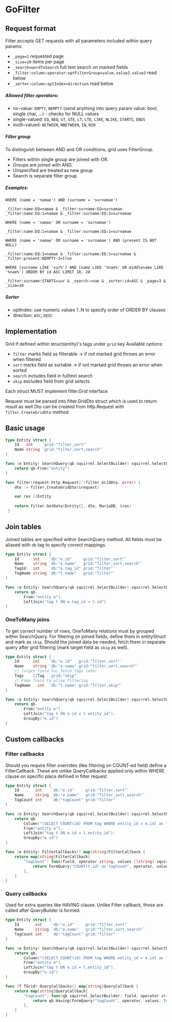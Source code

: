 # GoFilter

## Request format

Filter accepts GET requests with all parameters included within query params:

- `_page=1` requested page
- `_size=10` items per page
- `_search=wordToSearch` full text search on marked fields
- `_filter:column:operator:optFilterGroup=value,value2,value3` read below
- `_sorter:column:optIndex=direction` read below

##### Allowed filter operators:
- no-value: `EMPTY`, `NEMPTY` (send anything into query param value: bool, single char, ...) - checks for NULL values
- single-valued: `EQ`, `NEQ`, `GT`, `GTE`, `LT`, `LTE`, `LIKE`, `NLIKE`, `STARTS`, `ENDS`
- multi-valued: `BETWEEN`, `NBETWEEN`, `IN`, `NIN`

##### Filter group

To distinguish between AND and OR conditions, grid uses FilterGroup.
- Filters within single group are joined with OR.
- Groups are joined with AND.
- Unspecified are treated as new group
- Search is separate filter group

##### Examples:
```
WHERE (name = 'namae') AND (surname = 'surnamae') 

_filter:name:EQ=namae & _filter:surname:EQ=surnamae
_filter:name:EQ:1=namae & _filter:surname:EQ:2=surnamae
```
```
WHERE (name = 'namae' OR surname = 'surnamae') 

_filter:name:EQ:1=namae & _filter:surname:EQ:1=surnamae
```
```
WHERE (name = 'namae' OR surname = 'surnamae') AND (present IS NOT NULL)

_filter:name:EQ:1=namae & _filter:surname:EQ:1=surnamae & _filter:present:NEMPTY:2=true
```
```
WHERE (surname LIKE 'sur%') AND (name LIKE '%nae%' OR middlename LIKE '%nae%') ORDER BY id ASC LIMIT 10, 20

_filter:surname:STARTS=sur & _search:=nae & _sorter:id=ASC & _page=3 & _size=10
```

##### Sorter

- optIndex: use numeric values 1..N to specify order of ORDER BY clauses
- direction: `ASC`, `DESC`

## Implementation

Grid if defined within struct(entity)'s tags under `grid` key
Available options:
 - `filter` marks field as filterable -> if not marked grid throws an error when filtered
 - `sort` marks field as sortable -> if not marked grid throws an error when sorted
 - `search` includes field in fulltext search
 - `skip` excludes field from grid selects

Each struct MUST implement filter.Grid interface

Request must be parsed into filter.GridDto struct which is used to return result as well
Dto can be created from http.Request with `filter.CreateGridDto` method

## Basic usage
```go
type Entity struct {
    Id   int    `grid:"filter,sort"`
    Name string `grid:"filter,sort,search"`
}

func (e Entity) SearchQuery(qb squirrel.SelectBuilder) squirrel.SelectBuilder {
    return qb.From("entity")
}

func filter(request http.Request) (filter.GridDto, error) {
    dto := filter.CreateGridDto(&request)

    var res []Entity
 
    return filter.GetData(Entity{}, dto, MariaDB, &res)
 }
```

## Join tables

Joined tables are specified within SearchQuery method. All fields must be aliased with `db` tag to specify correct mappings.

```go
type Entity struct {
    Id      int    `db:"e.id"     grid:"filter,sort"`
    Name    string `db:"e.name"   grid:"filter,sort,search"`
    TagId   int    `db:"e.tag_id" grid:"filter"`
    TagName string `db:"t.name"   grid:"filter"`
}

func (e Entity) SearchQuery(qb squirrel.SelectBuilder) squirrel.SelectBuilder {
    return qb.
        From("entity e").
        LeftJoin("tag t ON e.tag_id = t.id")
}
```

### OneToMany joins

To get correct number of rows, OneToMany relations must by grouped within SearchQuery. For filtering on joined fields, define them in entityStruct and mark as `skip`. Should the joined data be needed, fetch them in separate query after grid filtering (mark target field as `skip` as well).

```go
type Entity struct {
    Id      int    `db:"e.id"   grid:"filter,sort"`
    Name    string `db:"e.name" grid:"filter,sort,search"`
    // Target field for fetch Tags later
    Tags    []Tag  `grid:"skip"`
    // Fake field to allow filtering
    TagName   int  `db:"t.name" grid:"filter,skip"`
}

func (e Entity) SearchQuery(qb squirrel.SelectBuilder) squirrel.SelectBuilder {
    return qb.
        From("entity e").
        LeftJoin("tag t ON e.id = t.entity_id").
        GroupBy("e.id")
}
```

## Custom callbacks

### Filter callbacks

Should you require filter overrides (like filtering on COUNT-ed field) define a FilterCallback. These are unlike QueryCallbacks applied only within WHERE clause on specific place defined in filter request

```go
type Entity struct {
    Id       int    `db:"e.id"     grid:"filter,sort"`
    Name     string `db:"e.name"   grid:"filter,sort,search"`
    TagCount int    `db:"tagCount" grid:"filter"`
}

func (e Entity) SearchQuery(qb squirrel.SelectBuilder) squirrel.SelectBuilder {
    return qb.
        Column("(SELECT COUNT(id) FROM tag WHERE entity_id = e.id) as tagCount").
        From("entity e").
        LeftJoin("tag t ON e.id = t.entity_id").
        GroupBy("e.id")
}

func (e Entity) FilterCallbacks() map[string]FilterCallback {
    return map[string]FilterCallback{
        "tagCount": func(field, operator string, values []string) squirrel.Sqlizer {
            return FormQuery("COUNT(t.id) as tagCount", operator, values, false)
        },
    }
}
```

### Query callbacks

Used for extra queries like HAVING clause. Unlike Filter callback, those are called after QueryBuilder is formed.

```go
type Entity struct {
    Id       int    `db:"e.id"     grid:"filter,sort"`
    Name     string `db:"e.name"   grid:"filter,sort,search"`
    TagCount int    `db:"tagCount" grid:"filter"`
}

func (e Entity) SearchQuery(qb squirrel.SelectBuilder) squirrel.SelectBuilder {
    return qb.
        Column("(SELECT COUNT(id) FROM tag WHERE entity_id = e.id) as tagCount").
        From("entity e").
        LeftJoin("tag t ON e.id = t.entity_id").
        GroupBy("e.id")
}

func (T TGrid) QueryCallbacks() map[string]QueryCallback {
    return map[string]QueryCallback{
        "tagCount": func(qb squirrel.SelectBuilder, field, operator string, values []string) squirrel.SelectBuilder {
            return qb.Having(FormQuery("tagCount", operator, values, false))
        },
    }
}
```
